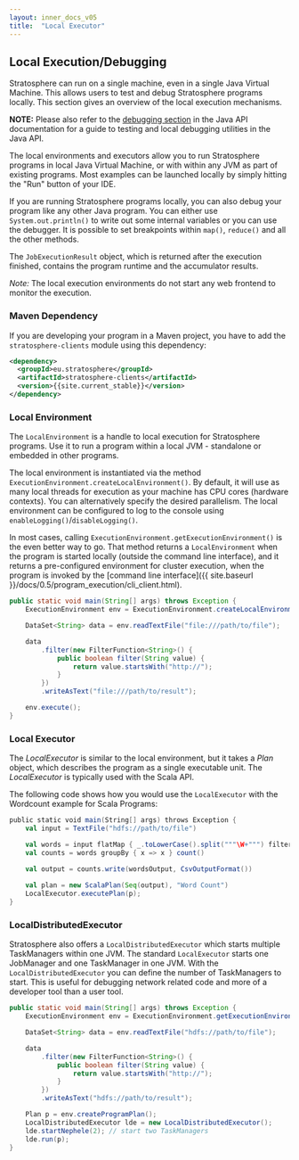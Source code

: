 ```yaml
---
layout: inner_docs_v05
title:  "Local Executor"
---
```


## Local Execution/Debugging

Stratosphere can run on a single machine, even in a single Java Virtual Machine. This allows users to test and debug Stratosphere programs locally. This section gives an overview of the local execution mechanisms.

**NOTE:** Please also refer to the [debugging section]({{site.baseurl}}/docs/0.5/programming_guides/java.html#debugging) in the Java API documentation for a guide to testing and local debugging utilities in the Java API.

The local environments and executors allow you to run Stratosphere programs in local Java Virtual Machine, or with within any JVM as part of existing programs. Most examples can be launched locally by simply hitting the "Run" button of your IDE.

If you are running Stratosphere programs locally, you can also debug your program like any other Java program. You can either use `System.out.println()` to write out some internal variables or you can use the debugger. It is possible to set breakpoints within `map()`, `reduce()` and all the other methods.

The `JobExecutionResult` object, which is returned after the execution finished, contains the program runtime and the accumulator results.

*Note:* The local execution environments do not start any web frontend to monitor the execution.


### Maven Dependency

If you are developing your program in a Maven project, you have to add the `stratosphere-clients` module using this dependency:

```xml
<dependency>
  <groupId>eu.stratosphere</groupId>
  <artifactId>stratosphere-clients</artifactId>
  <version>{{site.current_stable}}</version>
</dependency>
```


### Local Environment

The `LocalEnvironment` is a handle to local execution for Stratosphere programs. Use it to run a program within a local JVM - standalone or embedded in other programs.

The local environment is instantiated via the method `ExecutionEnvironment.createLocalEnvironment()`. By default, it will use as many local threads for execution as your machine has CPU cores (hardware contexts). You can alternatively specify the desired parallelism. The local environment can be configured to log to the console using `enableLogging()`/`disableLogging()`.

In most cases, calling `ExecutionEnvironment.getExecutionEnvironment()` is the even better way to go. That method returns a `LocalEnvironment` when the program is started locally (outside the command line interface), and it returns a pre-configured environment for cluster execution, when the program is invoked by the [command line interface]({{ site.baseurl }}/docs/0.5/program_execution/cli_client.html).

```java
public static void main(String[] args) throws Exception {
    ExecutionEnvironment env = ExecutionEnvironment.createLocalEnvironment();

    DataSet<String> data = env.readTextFile("file:///path/to/file");

    data
        .filter(new FilterFunction<String>() {
            public boolean filter(String value) {
                return value.startsWith("http://");
            }
        })
        .writeAsText("file:///path/to/result");

    env.execute();
}
```


### Local Executor

The *LocalExecutor* is similar to the local environment, but it takes a *Plan* object, which describes the program as a single executable unit. The *LocalExecutor* is typically used with the Scala API. 

The following code shows how you would use the `LocalExecutor` with the Wordcount example for Scala Programs:

```scala
public static void main(String[] args) throws Exception {
    val input = TextFile("hdfs://path/to/file")

    val words = input flatMap { _.toLowerCase().split("""\W+""") filter { _ != "" } }
    val counts = words groupBy { x => x } count()

    val output = counts.write(wordsOutput, CsvOutputFormat())
  
    val plan = new ScalaPlan(Seq(output), "Word Count")
    LocalExecutor.executePlan(p);
}
```


### LocalDistributedExecutor

Stratosphere also offers a `LocalDistributedExecutor` which starts multiple TaskManagers within one JVM. The standard `LocalExecutor` starts one JobManager and one TaskManager in one JVM.
With the `LocalDistributedExecutor` you can define the number of TaskManagers to start. This is useful for debugging network related code and more of a developer tool than a user tool.

```java
public static void main(String[] args) throws Exception {
    ExecutionEnvironment env = ExecutionEnvironment.getExecutionEnvironment();

    DataSet<String> data = env.readTextFile("hdfs://path/to/file");

    data
        .filter(new FilterFunction<String>() {
            public boolean filter(String value) {
                return value.startsWith("http://");
            }
        })
        .writeAsText("hdfs://path/to/result");

    Plan p = env.createProgramPlan();
    LocalDistributedExecutor lde = new LocalDistributedExecutor();
    lde.startNephele(2); // start two TaskManagers
    lde.run(p);
}
```


